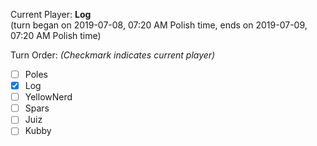 Current Player: **Log**  
(turn began on 2019-07-08, 07:20 AM Polish time, ends on 2019-07-09, 07:20 AM Polish time)

Turn Order: *(Checkmark indicates current player)*
- [ ] Poles
- [x] Log
- [ ] YellowNerd
- [ ] Spars
- [ ] Juiz
- [ ] Kubby

